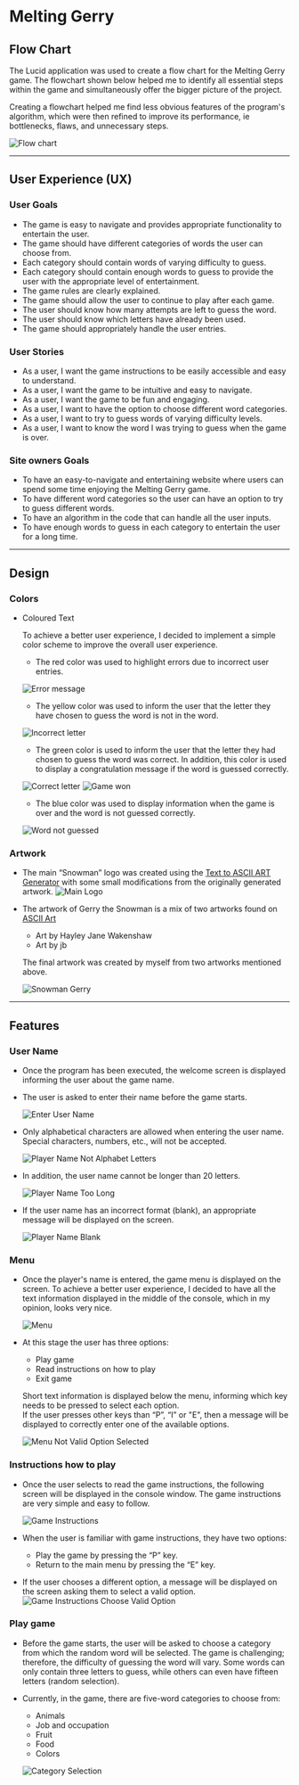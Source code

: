 # **Melting Gerry**

## **Flow Chart**
The Lucid application was used to create a flow chart for the Melting Gerry game. The flowchart shown below helped me to identify all essential steps within the game and simultaneously offer the bigger picture of the project.

Creating a flowchart helped me find less obvious features of the program's algorithm, which were then refined to improve its performance, ie bottlenecks, flaws, and unnecessary steps. 

![Flow chart](docs/screenshots/flow_chart_of_melting_gerry_game.png)

---

## **User Experience (UX)**

### **User Goals**
* The game is easy to navigate and provides appropriate functionality to entertain the user.
* The game should have different categories of words the user can choose from.
* Each category should contain words of varying difficulty to guess.
* Each category should contain enough words to guess to provide the user with the appropriate level of entertainment.
* The game rules are clearly explained.
* The game should allow the user to continue to play after each game.
* The user should know how many attempts are left to guess the word.
* The user should know which letters have already been used.
* The game should appropriately handle the user entries.

### **User Stories**
* As a user, I want the game instructions to be easily accessible and easy to understand.
* As a user, I want the game to be intuitive and easy to navigate.
* As a user, I want the game to be fun and engaging.
* As a user, I want to have the option to choose different word categories.
* As a user, I want to try to guess words of varying difficulty levels.
* As a user, I want to know the word I was trying to guess when the game is over.

### **Site owners Goals**
* To have an easy-to-navigate and entertaining website where users can spend some time enjoying the Melting Gerry game.
* To have different word categories so the user can have an option to try to guess different words.
* To have an algorithm in the code that can handle all the user inputs.
* To have enough words to guess in each category to entertain the user for a long time.

---

## **Design**

### **Colors**
* Coloured Text

    To achieve a better user experience, I decided to implement a simple color scheme to improve the overall user experience.
    * The red color was used to highlight errors due to incorrect user entries.

    ![Error message](docs/screenshots/error_message.PNG)
    * The yellow color was used to inform the user that the letter they have chosen to guess the word is not in the word.

    ![Incorrect letter](docs/screenshots/incorrect_letter_message.PNG)
    * The green color is used to inform the user that the letter they had chosen to guess the word was correct. In addition, this color is used to display a congratulation message if the word is guessed correctly.

    ![Correct letter](docs/screenshots/correct_letter_message.PNG)
    ![Game won](docs/screenshots/game_won_message.PNG)
    * The blue color was used to display information when the game is over and the word is not guessed correctly.

    ![Word not guessed](docs/screenshots/word_not_guessed_message.PNG)
### **Artwork**
* The main “Snowman” logo was created using the [Text to ASCII ART Generator](https://patorjk.com/software/taag/#p=testall&h=3&f=Big&t=SNOWMAN) with some small     modifications from the originally generated artwork.
    ![Main Logo](docs/screenshots/main_logo.PNG)

* The artwork of Gerry the Snowman is a mix of two artworks found on [ASCII Art](https://www.asciiart.eu/holiday-and-events/christmas/snowmen)
    * Art by Hayley Jane Wakenshaw
    * Art by jb

    The final artwork was created by myself from two artworks mentioned above.

    ![Snowman Gerry](docs/screenshots/artwork_of_gerry_the_snowman.PNG)

---

## **Features**

### **User Name**
* Once the program has been executed, the welcome screen is displayed informing the user about the game name.
* The user is asked to enter their name before the game starts.

    ![Enter User Name](docs/screenshots/enter_user_name_screen.PNG)
* Only alphabetical characters are allowed when entering the user name. Special characters, numbers, etc., will not be accepted.

    ![Player Name Not Alphabet Letters](docs/screenshots/player_name_alphabet_characters_only.PNG)
* In addition, the user name cannot be longer than 20 letters.

    ![Player Name Too Long](docs/screenshots/player_name-max_20_characters.PNG)
* If the user name has an incorrect format (blank), an appropriate message will be displayed on the screen.

    ![Player Name Blank](docs/screenshots/player_name-blank.PNG)

### **Menu**
* Once the player's name is entered, the game menu is displayed on the screen. To achieve a better user experience, I decided to have all the text information displayed in the middle of the console, which in my opinion, looks very nice.

    ![Menu](docs/screenshots/menu.PNG)
* At this stage the user has three options:
    * Play game
    * Read instructions on how to play
    * Exit game

    Short text information is displayed below the menu, informing which key needs to be pressed to select each option.        
    If the user presses other keys than “P”, “I” or "E", then a message will be displayed to correctly enter one of the available options.

    ![Menu Not Valid Option Selected](docs/screenshots/menu_not_valid_option_selected.PNG)

### **Instructions how to play**
* Once the user selects to read the game instructions, the following screen will be displayed in the console window. The game instructions are very simple and easy to follow.

    ![Game Instructions](docs/screenshots/game_instructions.PNG)
* When the user is familiar with game instructions, they have two options:
    * Play the game by pressing the “P” key.
    * Return to the main menu by pressing the “E” key.
* If the user chooses a different option, a message will be displayed on the screen asking them to select a valid option.
    ![Game Instructions Choose Valid Option](docs/screenshots/game_instructions_choose_valid_option.PNG)

### **Play game**
* Before the game starts, the user will be asked to choose a category from which the random word will be selected. The game is challenging; therefore, the difficulty of guessing the word will vary. Some words can only contain three letters to guess, while others can even have fifteen letters (random selection).
* Currently, in the game, there are five-word categories to choose from:
    * Animals
    * Job and occupation
    * Fruit
    * Food
    * Colors
    
    ![Category Selection](docs/screenshots/category_selection.PNG)



















